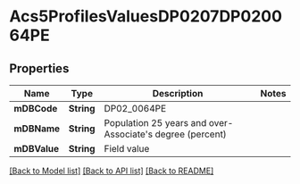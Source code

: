 # Acs5ProfilesValuesDP0207DP020064PE

## Properties
Name | Type | Description | Notes
------------ | ------------- | ------------- | -------------
**mDBCode** | **String** | DP02_0064PE | 
**mDBName** | **String** | Population 25 years and over- Associate&#39;s degree (percent) | 
**mDBValue** | **String** | Field value | 

[[Back to Model list]](../README.md#documentation-for-models) [[Back to API list]](../README.md#documentation-for-api-endpoints) [[Back to README]](../README.md)


